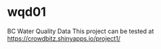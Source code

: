 # wqd01
BC Water Quality Data 
This project can be tested at https://crowdbitz.shinyapps.io/project1/
